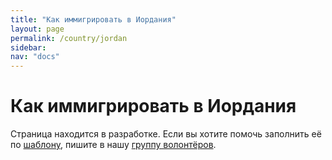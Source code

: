 ```yaml
---
title: "Как иммигрировать в Иордания"
layout: page
permalink: /country/jordan
sidebar:
nav: "docs"
---
```


# Как иммигрировать в Иордания

Страница находится в разработке. Если вы хотите помочь заполнить её по [шаблону](/template), пишите в нашу [группу волонтёров](https://t.me/+FHi3FnJaoWJkMDAx).
